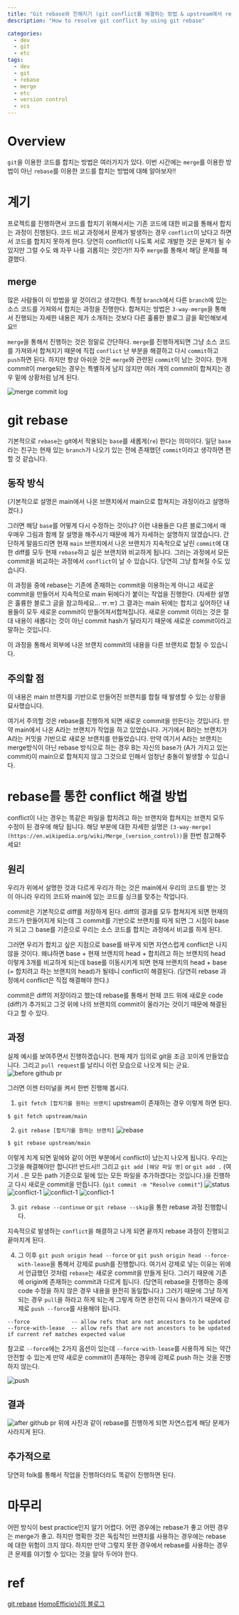 ```yaml
---
title: "Git rebase와 친해지기 (git conflict를 해결하는 방법 & upstream에서 rebase하기)"
description: "How to resolve git conflict by using git rebase"

categories:
  - dev
  - git
  - etc
tags:
  - dev
  - git
  - rebase
  - merge
  - etc
  - version control
  - vcs
---
```


# Overview
`git`을 이용한 코드를 합치는 방법은 여러가지가 있다. 이번 시간에는 `merge`를 이용한 방법이 아닌 `rebase`를 이용한 코드를 합치는 방법에 대해 알아보자!!

# 계기
프로젝트를 진행하면서 코드를 합치기 위해서서는 기존 코드에 대한 비교를 통해서 합치는 과정이 진행된다. 코드 비교 과정에서 문제가 발생하는 경우 `conflict`이 났다고 하면서 코드를 합치지 못하게 한다. 당연히 conflict이 나도록 서로 개발한 것은 문제가 될 수 있지만 그럴 수도 왜 자꾸 나를 괴롭히는 것인가!! 자주 `merge`를 통해서 해당 문제를 해결했다. 

## merge
많은 사람들이 이 방법을 알 것이라고 생각한다. 특정 `branch`에서 다른 `branch`에 있는 소스 코드를 가져와서 합치는 과정을 진행한다. 합쳐지는 방법은 `3-way-merge`을 통해서 진행되는 자세한 내용은 제가 소개하는 것보다 다른 훌륭한 블로그 글을 확인해보세요!!

`merge`을 통해서 진행하는 것은 정말로 간단하다. `merge`를 진행하게되면 그냥 소스 코드를 가져와서 합쳐지기 때문에 직접 `conflict` 난 부분을 해결하고 다시 `commit`하고 `push`하면 된다.
하지만 항상 아쉬운 것은 `merge`와 관련된 `commit`이 남는 것이다. 한개 commit이 merge되는 경우는 특별하게 남지 않지만 여러 개의 commit이 합쳐지는 경우 밑에 상황처럼 남게 된다.

![merge commit log](/assets/images/2020-11-15-git-rebase/git-rebase-merge-log-1.png)

# git rebase
기본적으로 `rebase`는 git에서 적용되는 `base`를 새롭게(`re`) 한다는 의미이다. 일단 `base`라는 친구는 현재 있는 `branch`가 나오기 있는 전에 존재했던 `commit`이라고 생각하면 편할 것 같습니다. 

## 동작 방식
(기본적으로 설명은 main에서 나온 브랜치에서 main으로 합쳐지는 과정이라고 설명하겠다.)

그러면 해당 `base`를 어떻게 다시 수정하는 것이냐? 이런 내용들은 다른 블로그에서 매우매우 그림과 함께 잘 설명을 해주시기 때문에 제가 자세하는 설명하지 않겠습니다. 간단하게 말씀드리면 현재 `main` 브랜치에서 나온 브랜치가 지속적으로 날린 `commit`에 대한 diff를 모두 현재 `rebase`하고 싶은 브랜치와 비교하게 됩니다. 그러는 과정에서 모든 commit을 비교하는 과정에서 `conflict`이 날 수 있습니다. 당연히 그냥 합쳐질 수도 있습니다.

이 과정을 중에 rebase는 기존에 존재하는 commit을 이용하는게 아니고 새로운 commit을 만들어서 지속적으로 main 뒤에다가 붙이는 작업을 진행한다. (자세한 설명은 훌륭한 블로그 글을 참고하세요... ㅠ.ㅠ) 그 결과는 main 뒤에는 합치고 싶어하던 내용들이 모두 새로운 commit이 만들어져서합쳐집니다. 새로운 commit 이라는 것은 절대 내용이 새롭다는 것이 아닌 commit hash가 달라지기 때문에 새로운 commit이라고 말하는 것입니다.

이 과정을 통해서 외부에 나온 브랜치 commit의 내용을 다른 브랜치로 합칠 수 있습니다. 

## 주의할 점
이 내용은 main 브랜치를 기반으로 만들어진 브랜치를 합칠 때 발생할 수 있는 상황을 묘사했습니다.

여기서 주의할 것은 rebase를 진행하게 되면 새로운 commit을 만든다는 것입니다. 만약 main에서 나온 A라는 브랜치가 작업을 하고 있었습니다. 거기에서 B라는 브랜치가 A라는 커밋을 기반으로 새로운 브랜치를 만들었습니다. 만약 여기서 A라는 브랜치는 merge방식이 아닌 rebase 방식으로 하는 경우 B는 자신의 base가 (A가 가지고 있는 commit)이 main으로 합쳐지지 않고 그것으로 인해서 엄청난 충돌이 발생할 수 있습니다.

# rebase를 통한 conflict 해결 방법
conflict이 나는 경우는 똑같은 파일을 합치려고 하는 브랜치와 합쳐지는 브랜치 모두 수정이 된 경우에 해당 됩니다. 해당 부분에 대한 자세한 설명은 `[3-way-merge](https://en.wikipedia.org/wiki/Merge_(version_control))`을 한번 참고해주세요!

## 원리

우리가 위에서 설명한 것과 다르게 우리가 하는 것은 main에서 우리의 코드를 받는 것이 아니라 우리의 코드와 main에 있는 코드를 싱크를 맞추는 작업니다.

commit은 기본적으로 diff를 저장하게 된다. diff의 결과를 모두 합쳐지게 되면 현재의 코드가 만들어지게 되는데 그 commit를 기반으로 브랜치를 따게 되면 그 시점이 base가 되고 그 base를 기준으로 우리는 소스 코드를 합치는 과정에서 비교를 하게 된다. 

그러면 우리가 합치고 싶은 지점으로 base를 바꾸게 되면 자연스럽게 conflict은 나지 않을 것이다. 왜냐하면 base + 현재 브랜치의 head + 합치려고 하는 브랜치의 head 이렇게 3개를 비교하게 되는데 base를 이동시키게 되면 현재 브랜치의 head + base (= 합치려고 하는 브랜치의 head)가 될테니 conflict이 해결된다. (당연히 rebase 과정에서 conflict은 직접 해결해야 한다.)

commit은 diff의 저장이라고 했는데 rebase를 통해서 현재 코드 위에 새로운 code (diff)가 추가되고 그것 위에 나의 브랜치의 commit이 올라가는 것이기 때문에 해결된다고 할 수 있다. 

## 과정
실제 예시를 보여주면서 진행하겠습니다. 현재 제가 임의로 git을 조금 꼬이게 만들었습니다. 그리고 `pull request`를 날리니 이런 모습으로 나오게 되는 군요.
![before github pr](/assets/images/2020-11-15-git-rebase/before-github-pr.png)

그러면 이젠 터미널을 켜서 한번 진행해 봅시다.
1. `git fetch [합치기를 원하는 브랜치]`
upstream이 존재하는 경우 이렇게 하면 된다.
```bash
$ git fetch upstream/main
```
2. `git rebase [합치기를 원하는 브랜치]` 
![rebase](/assets/images/2020-11-15-git-rebase/git-rebase-1.png)
```bash
$ git rebase upstream/main
```
이렇게 치게 되면 밑에와 같이 어떤 부분에서 conflict이 났는지 나오게 됩니다. 우리는 그것을 해결해야만 합니다!! 반드시!! 
그리고 `git add [해당 파일 명]` or `git add .` (여기서 `.`은 모든 path 기준으로 밑에 있는 모든 파일을 추가하겠다는 것입니다.)을 진행하고 다시 새로운 commit을 만듭니다. (`git commit -m "Resolve commit"`)
![status](../../assets/images/2020-11-15-git-rebase/git-rebase-git-status-1.png)
![conflict-1](../../assets/images/2020-11-15-git-rebase/git-rebase-conflict-1.png)
![conflict-1](../../assets/images/2020-11-15-git-rebase/git-rebase-conflict-2.png)
![conflict-1](../../assets/images/2020-11-15-git-rebase/git-rebase-conflict-resolve-1.png)

3. `git rebase --continue` or `git rebase --skip`을 통한 rebase 과정 진행합니다.

지속적으로 발생하는 `conflict`을 해결하고 나게 되면 끝까지 rebase 과정이 진행되고 끝마치게 된다.

4. 그 이후 `git push origin head --force` or `git push origin head --force-with-lease`을 통해서 강제로 push를 진행합니다.
여기서 강제로 넣는 이유는 위에서 언급했던 것처럼 `rebase`는 새로운 commit을 만들게 된다. 그러기 때문에 기존에 origin에 존재하는 commit과 다르게 됩니다. (당연히 rebase을 진행하는 중에 code 수정을 하지 않은 경우 내용을 완전히 동일합니다.) 그러기 때문에 그냥 하게 되는 경우 `pull`을 하라고 하게 되는게 그렇게 하면 완전히 다시 돌아가기 때문에 강제로 `push --force`를 사용해야 됩니다.
```
--force             -- allow refs that are not ancestors to be updated
--force-with-lease  -- allow refs that are not ancestors to be updated if current ref matches expected value
```
참고로 `--force`에는 2가지 옵션이 있는데 `--force-with-lease`를 사용하게 되는 약간 안전할 수 있는게 만약 새로운 commit이 존재하는 경우에 강제로 push 하는 것을 진행하지 않는다. 

![push](../../assets/images/2020-11-15-git-rebase/git-rebase-push-force-1.png)

## 결과
![after github pr](/assets/images/2020-11-15-git-rebase/before-github-pr.png)
위에 사진과 같이 rebase를 진행하게 되면 자연스럽게 해당 문제가 사라지게 된다.

## 추가적으로
당연히 folk를 통해서 작업을 진행하더라도 똑같이 진행하면 된다. 

# 마무리
어떤 방식이 best practice인지 알기 어렵다. 어떤 경우에는 rebase가 좋고 어떤 경우는 merge가 좋고. 하지만 명확한 것은 독립적인 브랜치를 사용하는 경우에는 rebase에 대한 위험이 크지 않다. 하지만 만약 그렇지 못한 경우에서 rebase를 사용하는 경우 큰 문제를 야기할 수 있다는 것을 알아 두어야 한다.

# ref
[git rebase](https://git-scm.com/book/ko/v2/Git-%EB%B8%8C%EB%9E%9C%EC%B9%98-Rebase-%ED%95%98%EA%B8%B0)
[HomoEfficio님의 블로그](https://homoefficio.github.io/2017/04/16/Git-%EA%B3%BC%EA%B1%B0%EC%9D%98-%ED%8A%B9%EC%A0%95-%EC%BB%A4%EB%B0%8B-%EC%88%98%EC%A0%95%ED%95%98%EA%B8%B0/)
